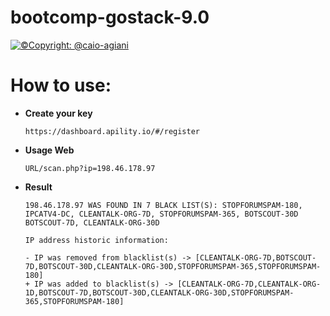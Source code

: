 # bootcomp-gostack-9.0

[![©Copyright: @caio-agiani](https://img.shields.io/badge/author-@rocketseat-purple.svg?style=flat)](https://github.com/caio-agiani)

# How to use:

- **Create your key**
    ```
    https://dashboard.apility.io/#/register
    ```
- **Usage Web**
    ```
    URL/scan.php?ip=198.46.178.97
    ```
- **Result**
    ```
    198.46.178.97 WAS FOUND IN 7 BLACK LIST(S): STOPFORUMSPAM-180, IPCATV4-DC, CLEANTALK-ORG-7D, STOPFORUMSPAM-365, BOTSCOUT-30D BOTSCOUT-7D, CLEANTALK-ORG-30D

    IP address historic information: 

    - IP was removed from blacklist(s) -> [CLEANTALK-ORG-7D,BOTSCOUT-7D,BOTSCOUT-30D,CLEANTALK-ORG-30D,STOPFORUMSPAM-365,STOPFORUMSPAM-180]
    + IP was added to blacklist(s) -> [CLEANTALK-ORG-7D,CLEANTALK-ORG-1D,BOTSCOUT-7D,BOTSCOUT-30D,CLEANTALK-ORG-30D,STOPFORUMSPAM-365,STOPFORUMSPAM-180]
    ```
